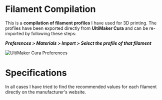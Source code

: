 # Filament Compilation

This is a **compilation of filament profiles** I have used for 3D printing. The profiles have been exported directly from **UltiMaker Cura** and can be re-imported by following these steps:

***Preferences > Materials > Import > Select the profile of that filament***

![UltiMaker Cura Preferences](https://i.imgur.com/cS8domc.png)

# Specifications
In all cases I have tried to find the recommended values for each filament directly on the manufacturer's website.
